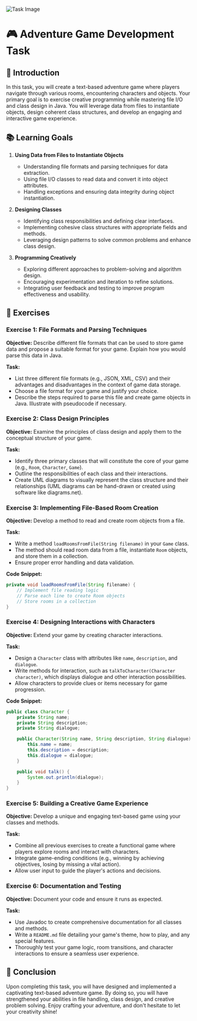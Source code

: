 ![Task Image](https://oaidalleapiprodscus.blob.core.windows.net/private/org-asPC5Skb6EoE1i324HhdGnV1/user-4VyHdJuNDsg3rdcmO7ghXoi2/img-L5Xv5l3f84fO5aXXmeW7ImBV.png?st=2024-11-06T07%3A25%3A28Z&se=2024-11-06T09%3A25%3A28Z&sp=r&sv=2024-08-04&sr=b&rscd=inline&rsct=image/png&skoid=d505667d-d6c1-4a0a-bac7-5c84a87759f8&sktid=a48cca56-e6da-484e-a814-9c849652bcb3&skt=2024-11-05T19%3A16%3A40Z&ske=2024-11-06T19%3A16%3A40Z&sks=b&skv=2024-08-04&sig=BCGu%2Br1ue/jlTXf6D8FPMqIbnZZ9MAZF2pXsyAtouAc%3D)

# 🎮 Adventure Game Development Task

## 🚀 Introduction

In this task, you will create a text-based adventure game where players navigate through various rooms, encountering characters and objects. Your primary goal is to exercise creative programming while mastering file I/O and class design in Java. You will leverage data from files to instantiate objects, design coherent class structures, and develop an engaging and interactive game experience. 

## 📚 Learning Goals

1. **Using Data from Files to Instantiate Objects**
   - Understanding file formats and parsing techniques for data extraction.
   - Using file I/O classes to read data and convert it into object attributes.
   - Handling exceptions and ensuring data integrity during object instantiation.

2. **Designing Classes**
   - Identifying class responsibilities and defining clear interfaces.
   - Implementing cohesive class structures with appropriate fields and methods.
   - Leveraging design patterns to solve common problems and enhance class design.

3. **Programming Creatively**
   - Exploring different approaches to problem-solving and algorithm design.
   - Encouraging experimentation and iteration to refine solutions.
   - Integrating user feedback and testing to improve program effectiveness and usability.

## 📝 Exercises

### Exercise 1: File Formats and Parsing Techniques

**Objective:** Describe different file formats that can be used to store game data and propose a suitable format for your game. Explain how you would parse this data in Java.

**Task:**
- List three different file formats (e.g., JSON, XML, CSV) and their advantages and disadvantages in the context of game data storage.
- Choose a file format for your game and justify your choice.
- Describe the steps required to parse this file and create game objects in Java. Illustrate with pseudocode if necessary.

### Exercise 2: Class Design Principles

**Objective:** Examine the principles of class design and apply them to the conceptual structure of your game.

**Task:**
- Identify three primary classes that will constitute the core of your game (e.g., `Room`, `Character`, `Game`).
- Outline the responsibilities of each class and their interactions.
- Create UML diagrams to visually represent the class structure and their relationships (UML diagrams can be hand-drawn or created using software like diagrams.net).

### Exercise 3: Implementing File-Based Room Creation

**Objective:** Develop a method to read and create room objects from a file.

**Task:**
- Write a method `loadRoomsFromFile(String filename)` in your `Game` class.
- The method should read room data from a file, instantiate `Room` objects, and store them in a collection.
- Ensure proper error handling and data validation.

**Code Snippet:**
```java
private void loadRoomsFromFile(String filename) {
    // Implement file reading logic
    // Parse each line to create Room objects
    // Store rooms in a collection
}
```

### Exercise 4: Designing Interactions with Characters

**Objective:** Extend your game by creating character interactions.

**Task:**
- Design a `Character` class with attributes like `name`, `description`, and `dialogue`.
- Write methods for interaction, such as `talkToCharacter(Character character)`, which displays dialogue and other interaction possibilities.
- Allow characters to provide clues or items necessary for game progression.

**Code Snippet:**
```java
public class Character {
    private String name;
    private String description;
    private String dialogue;

    public Character(String name, String description, String dialogue) {
        this.name = name;
        this.description = description;
        this.dialogue = dialogue;
    }

    public void talk() {
        System.out.println(dialogue);
    }
}
```

### Exercise 5: Building a Creative Game Experience

**Objective:** Develop a unique and engaging text-based game using your classes and methods.

**Task:**
- Combine all previous exercises to create a functional game where players explore rooms and interact with characters.
- Integrate game-ending conditions (e.g., winning by achieving objectives, losing by missing a vital action).
- Allow user input to guide the player's actions and decisions.

### Exercise 6: Documentation and Testing

**Objective:** Document your code and ensure it runs as expected.

**Task:**
- Use Javadoc to create comprehensive documentation for all classes and methods.
- Write a `README.md` file detailing your game's theme, how to play, and any special features.
- Thoroughly test your game logic, room transitions, and character interactions to ensure a seamless user experience.

## 🎯 Conclusion

Upon completing this task, you will have designed and implemented a captivating text-based adventure game. By doing so, you will have strengthened your abilities in file handling, class design, and creative problem solving. Enjoy crafting your adventure, and don't hesitate to let your creativity shine!